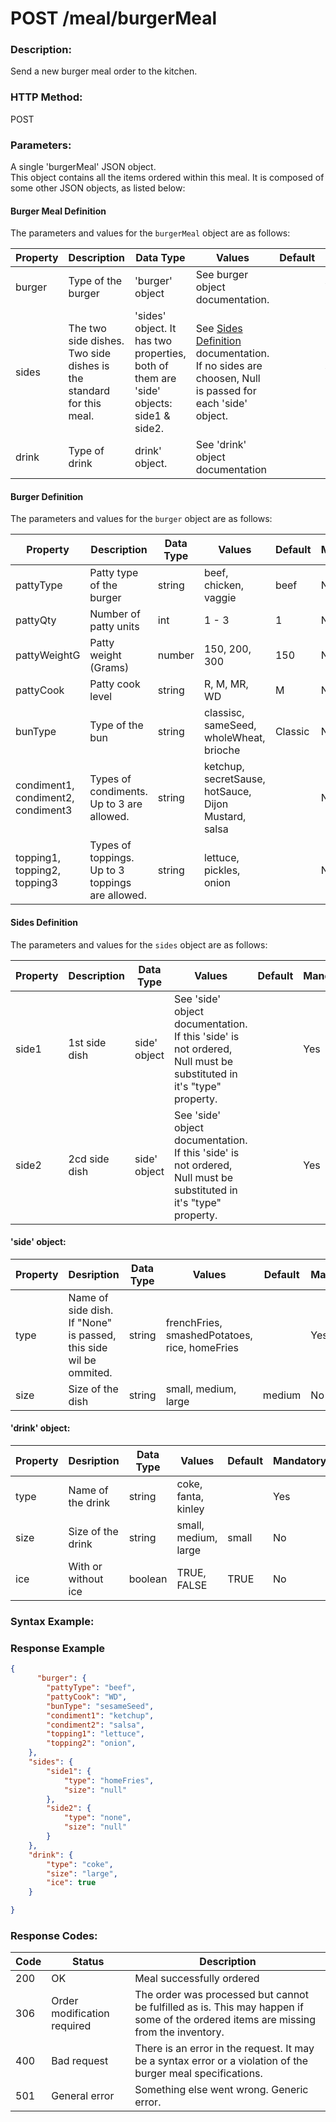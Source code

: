# POST /meal/burgerMeal

### Description:
Send a new burger meal order to the kitchen.

### HTTP Method:
POST

### Parameters:
A single 'burgerMeal' JSON object.  
This object contains all the items ordered within this meal. It is composed of some other JSON objects, as listed below:

#### Burger Meal Definition

The parameters and values for the `burgerMeal` object are as follows:

| Property | Description | Data Type | Values | Default | Mandatory |
|---|---|---|---|---|---|
| burger | Type of the burger | 'burger' object | See burger object documentation. |   | Yes |
| sides | The two side dishes.   Two side dishes is the standard for this meal. | 'sides' object. It has two properties, both of them are 'side' objects:  side1 & side2. | See [Sides Definition](#sides-definition) documentation. If no sides are choosen, Null is passed for each 'side'   object. |  | Yes |
| drink | Type of drink | drink' object. | See 'drink' object documentation |   | No |

#### Burger Definition

The parameters and values for the `burger` object are as follows:


| Property | Description | Data Type | Values | Default | Mandatory |
|---|---|---|---|---|---|
| pattyType | Patty type of the   burger | string | beef, chicken, vaggie | beef | No |
| pattyQty | Number of patty units | int | 1 - 3 | 1 | No |
| pattyWeightG | Patty weight (Grams) | number | 150, 200, 300 | 150 | No |
| pattyCook | Patty cook level | string | R, M, MR, WD | M | No |
| bunType | Type of the bun | string | classisc,  sameSeed, wholeWheat, brioche | Classic | No |
| condiment1,   condiment2, condiment3 | Types of  condiments. Up to 3  are allowed. | string | ketchup, secretSause,   hotSauce, Dijon Mustard, salsa |  | No |
| topping1,   topping2, topping3 | Types of toppings. Up to 3   toppings are allowed. | string | lettuce, pickles, onion |  | NO |

#### Sides Definition

The parameters and values for the `sides` object are as follows:

| Property | Description | Data   Type | Values | Default | Mandatory |
|---|---|---|---|---|---|
| side1 | 1st side dish | side' object | See 'side' object   documentation. If this 'side' is not ordered, Null must be substituted in   it's "type" property. |  | Yes |
| side2 | 2cd side dish | side' object | See 'side'   object documentation. If this 'side' is not ordered, Null must be substituted   in it's "type" property. |  | Yes |

#### 'side' object:

| Property | Desription | Data Type | Values | Default | Mandatory |
|---|---|---|---|---|---|
| type | Name of side dish. If   "None" is passed, this side wil be ommited. | string | frenchFries,   smashedPotatoes, rice, homeFries |  | Yes |
| size | Size of the dish | string | small, medium, large | medium | No |

#### 'drink' object:

| Property | Desription | Data Type | Values | Default | Mandatory |
|---|---|---|---|---|---|
| type | Name of the drink | string | coke, fanta, kinley |  | Yes |
| size | Size of the drink | string | small, medium, large | small | No |
| ice | With or without ice | boolean | TRUE, FALSE | TRUE | No |


### Syntax Example:
### Response Example

``` JSON
{
	  "burger": {
		"pattyType": "beef",		
		"pattyCook": "WD",
		"bunType": "sesameSeed",
		"condiment1": "ketchup",
		"condiment2": "salsa",
		"topping1": "lettuce",
		"topping2": "onion",		
	},
	"sides": {
		"side1": {
			"type": "homeFries",
			"size": "null"
		},
		"side2": {
			"type": "none",
			"size": "null"
		}
	},
	"drink": {
		"type": "coke",
		"size": "large",
		"ice": true
	}

}
```

### Response Codes:

| **Code** | **Status** | **Description** |
|---|---|---|
| 200 | OK | Meal successfully ordered  |
| 306 | Order modification required | The order was processed but cannot  be fulfilled as is. This may happen if some of the ordered items are missing from the inventory. |
| 400 | Bad request | There is an error in the request. It may be a syntax error or a violation of the burger meal specifications. |
| 501 | General error | Something else went wrong. Generic error. |




